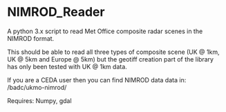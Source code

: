 # NIMROD_Reader
A python 3.x script to read Met Office composite radar scenes in the NIMROD format.

This should be able to read all three types of composite scene (UK @ 1km, UK @ 5km and Europe @ 5km) but the geotiff creation part of the library has only been tested with UK @ 1km data.

If you are a CEDA user then you can find NIMROD data data in: /badc/ukmo-nimrod/

Requires: Numpy, gdal
